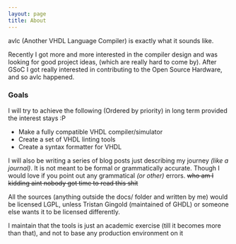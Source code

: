```yaml
---
layout: page
title: About
---
```


avlc (Another VHDL Language Compiler) is exactly what it sounds like.

Recently I got more and more interested in the compiler design and was looking for good project ideas, (which are really hard to come by). After GSoC I got really interested in contributing to the Open Source Hardware, and so avlc happened.

### Goals
I will try to achieve the following (Ordered by priority) in long term provided the interest stays :P

* Make a fully compatible VHDL compiler/simulator
* Create a set of VHDL linting tools
* Create a syntax formatter for VHDL

I will also be writing a series of blog posts just describing my journey *(like a journal)*. It is not meant to be formal or grammatically accurate. Though I would love if you point out any grammatical *(or other)* errors. ~~who am I kidding aint nobody got time to read this shit~~

All the sources (anything outside the docs/ folder and written by me) would be licensed LGPL, unless Tristan Gingold (maintained of GHDL) or someone else wants it to be licensed differently.

I maintain that the tools is just an academic exercise (till it becomes more than that), and not to base any production environment on it
